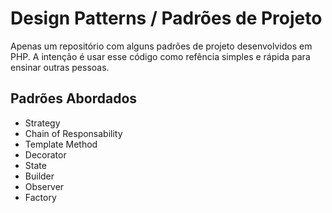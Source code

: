 # Design Patterns / Padrões de Projeto

Apenas um repositório com alguns padrões de projeto desenvolvidos em PHP.
A intenção é usar esse código como refência simples e rápida para ensinar outras pessoas.

## Padrões Abordados

- Strategy
- Chain of Responsability
- Template Method
- Decorator
- State
- Builder
- Observer
- Factory